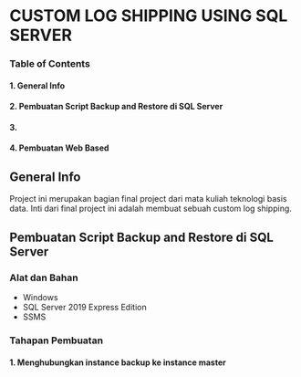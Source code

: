 # CUSTOM LOG SHIPPING USING SQL SERVER

### Table of Contents
#### 1. General Info
#### 2. Pembuatan Script Backup and Restore di SQL Server
#### 3.
#### 4. Pembuatan Web Based

## General Info
Project ini merupakan bagian final project dari mata kuliah teknologi basis data. Inti dari final project ini adalah membuat sebuah custom log shipping. 


## Pembuatan Script Backup and Restore di SQL Server
### Alat dan Bahan
  * Windows
  * SQL Server 2019 Express Edition
  * SSMS

### Tahapan Pembuatan
#### 1. Menghubungkan instance backup ke instance master
